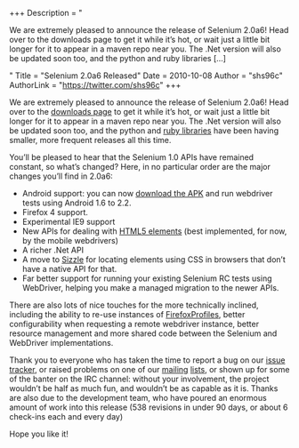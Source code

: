 +++
Description = "<p>We are extremely pleased to announce the release of Selenium 2.0a6! Head over to the downloads page to get it while it’s hot, or wait just a little bit longer for it to appear in a maven repo near you. The .Net version will also be updated soon too, and the python and ruby libraries […]</p>"
Title = "Selenium 2.0a6 Released"
Date = 2010-10-08
Author = "shs96c"
AuthorLink = "https://twitter.com/shs96c"
+++

<p>We are extremely pleased to announce the release of Selenium 2.0a6! Head over to the <a href="http://code.google.com/p/selenium/downloads/list">downloads page</a> to get it while it&#8217;s hot, or wait just a little bit longer for it to appear in a maven repo near you. The .Net version will also be updated soon too, and the python and <a href="http://rubygems.org/gems/selenium-webdriver">ruby libraries</a> have been having smaller, more frequent releases all this time.</p>
<p>You&#8217;ll be pleased to hear that the Selenium 1.0 APIs have remained constant, so what&#8217;s changed? Here, in no particular order are the major changes you&#8217;ll find in 2.0a6:</p>
<ul>
<li>Android support: you can now <a href="http://code.google.com/p/selenium/downloads/detail?name=android-server-2.0a6.apk">download the APK</a> and run webdriver tests using Android 1.6 to 2.2.</li>
<li>Firefox 4 support.</li>
<li>Experimental IE9 support</li>
<li>New APIs for dealing with <a href="http://selenium.googlecode.com/svn/trunk/docs/api/java/org/openqa/selenium/html5/package-summary.html">HTML5 elements</a> (best implemented, for now, by the mobile webdrivers)</li>
<li>A richer .Net API</li>
<li>A move to <a href="http://sizzlejs.com/">Sizzle</a> for locating elements using CSS in browsers that don&#8217;t have a native API for that.</li>
<li>Far better support for running your existing Selenium RC tests using WebDriver, helping you make a managed migration to the newer APIs.</li>
</ul>
<p>There are also lots of nice touches for the more technically inclined, including the ability to re-use instances of <a href="http://selenium.googlecode.com/svn/trunk/docs/api/java/org/openqa/selenium/firefox/FirefoxProfile.html">FirefoxProfiles</a>, better configurability when requesting a remote webdriver instance, better resource management and more shared code between the Selenium and WebDriver implementations.</p>
<p>Thank you to everyone who has taken the time to report a bug on our <a href="http://code.google.com/p/selenium/issues/list">issue tracker</a>, or raised problems on one of our <a href="https://groups.google.com/group/webdriver">mailing</a> <a href="http://www.google.com/url?q=http://groups.google.com/group/selenium-users">lists</a>, or shown up for some of the banter on the IRC channel: without your involvement, the project wouldn&#8217;t be half as much fun, and wouldn&#8217;t be as capable as it is. Thanks are also due to the development team, who have poured an enormous amount of work into this release (538 revisions in under 90 days, or about 6 check-ins each and every day)</p>
<p>Hope you like it!</p>

